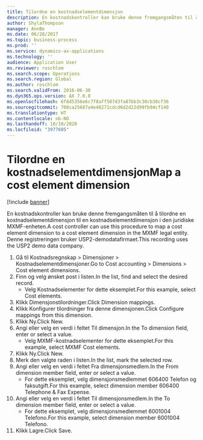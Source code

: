 ```yaml
---
title: Tilordne en kostnadselementdimensjon
description: En kostnadskontroller kan bruke denne fremgangsmåten til å tilordne en kostnadselementdimensjon til en kostnadselementdimensjon i den juridiske MXMF-enheten.
author: ShylaThompson
manager: AnnBe
ms.date: 06/28/2017
ms.topic: business-process
ms.prod: ''
ms.service: dynamics-ax-applications
ms.technology: ''
audience: Application User
ms.reviewer: roschlom
ms.search.scope: Operations
ms.search.region: Global
ms.author: roschlom
ms.search.validFrom: 2016-06-30
ms.dyn365.ops.version: AX 7.0.0
ms.openlocfilehash: 6f8d5356e6c7f8aff507d3fa87bb3c30cb38cf36
ms.sourcegitcommit: 708ca25687a4e48271cdcd6d2d22d99fb94cf140
ms.translationtype: HT
ms.contentlocale: nb-NO
ms.lasthandoff: 10/10/2020
ms.locfileid: "3977605"
---
```

# <a name="map-a-cost-element-dimension"></a><span data-ttu-id="558f0-103">Tilordne en kostnadselementdimensjon</span><span class="sxs-lookup"><span data-stu-id="558f0-103">Map a cost element dimension</span></span>

[!include [banner](../../includes/banner.md)]

<span data-ttu-id="558f0-104">En kostnadskontroller kan bruke denne fremgangsmåten til å tilordne en kostnadselementdimensjon til en kostnadselementdimensjon i den juridiske MXMF-enheten.</span><span class="sxs-lookup"><span data-stu-id="558f0-104">A cost controller can use this procedure to map a cost element dimension to a cost element dimension in the MXMF legal entity.</span></span> <span data-ttu-id="558f0-105">Denne registreringen bruker USP2-demodatafirmaet.</span><span class="sxs-lookup"><span data-stu-id="558f0-105">This recording uses the USP2 demo data company.</span></span>

1. <span data-ttu-id="558f0-106">Gå til Kostnadsregnskap > Dimensjoner > Kostnadselementdimensjoner.</span><span class="sxs-lookup"><span data-stu-id="558f0-106">Go to Cost accounting > Dimensions > Cost element dimensions.</span></span>
2. <span data-ttu-id="558f0-107">Finn og velg ønsket post i listen.</span><span class="sxs-lookup"><span data-stu-id="558f0-107">In the list, find and select the desired record.</span></span>
    * <span data-ttu-id="558f0-108">Velg Kostnadselementer for dette eksemplet.</span><span class="sxs-lookup"><span data-stu-id="558f0-108">For this example, select Cost elements.</span></span>  
3. <span data-ttu-id="558f0-109">Klikk Dimensjonstilordninger.</span><span class="sxs-lookup"><span data-stu-id="558f0-109">Click Dimension mappings.</span></span>
4. <span data-ttu-id="558f0-110">Klikk Konfigurer tilordninger fra denne dimensjonen.</span><span class="sxs-lookup"><span data-stu-id="558f0-110">Click Configure mappings from this dimension.</span></span>
5. <span data-ttu-id="558f0-111">Klikk Ny.</span><span class="sxs-lookup"><span data-stu-id="558f0-111">Click New.</span></span>
6. <span data-ttu-id="558f0-112">Angi eller velg en verdi i feltet Til dimensjon.</span><span class="sxs-lookup"><span data-stu-id="558f0-112">In the To dimension field, enter or select a value.</span></span>
    * <span data-ttu-id="558f0-113">Velg MXMF-kostnadselementer for dette eksemplet.</span><span class="sxs-lookup"><span data-stu-id="558f0-113">For this example, select MXMF Cost elements.</span></span>  
7. <span data-ttu-id="558f0-114">Klikk Ny.</span><span class="sxs-lookup"><span data-stu-id="558f0-114">Click New.</span></span>
8. <span data-ttu-id="558f0-115">Merk den valgte raden i listen.</span><span class="sxs-lookup"><span data-stu-id="558f0-115">In the list, mark the selected row.</span></span>
9. <span data-ttu-id="558f0-116">Angi eller velg en verdi i feltet Fra dimensjonsmedlem.</span><span class="sxs-lookup"><span data-stu-id="558f0-116">In the From dimension member field, enter or select a value.</span></span>
    * <span data-ttu-id="558f0-117">For dette eksemplet, velg dimensjonsmedlemmet 606400 Telefon og faksutgift.</span><span class="sxs-lookup"><span data-stu-id="558f0-117">For this example, select dimension member 606400 Telephone & Fax Expense.</span></span>  
10. <span data-ttu-id="558f0-118">Angi eller velg en verdi i feltet Til dimensjonsmedlem.</span><span class="sxs-lookup"><span data-stu-id="558f0-118">In the To dimension member field, enter or select a value.</span></span>
    * <span data-ttu-id="558f0-119">For dette eksemplet, velg dimensjonsmedlemmet 6001004 Telefono.</span><span class="sxs-lookup"><span data-stu-id="558f0-119">For this example, select dimension member 6001004 Telefono.</span></span>  
11. <span data-ttu-id="558f0-120">Klikk Lagre.</span><span class="sxs-lookup"><span data-stu-id="558f0-120">Click Save.</span></span>

